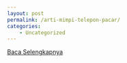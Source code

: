 ```yaml
---
layout: post
permalink: /arti-mimpi-telepon-pacar/
categories:
    - Uncategorized
---
```


[Baca Selengkapnya](/06)